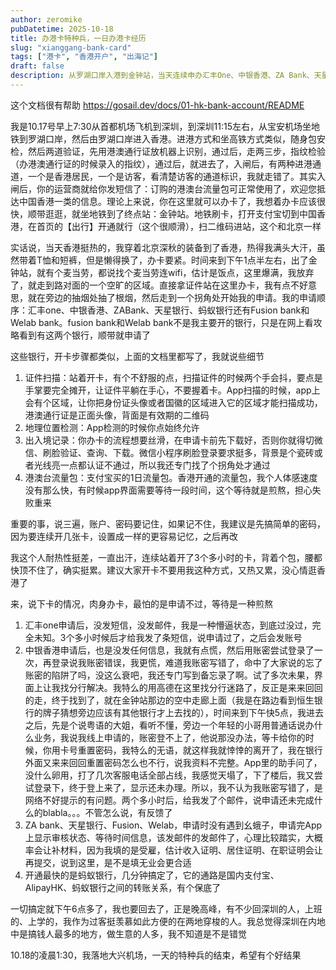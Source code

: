 ```yaml
---
author: zeromike
pubDatetime: 2025-10-18
title: 办港卡特种兵，一日办港卡经历
slug: "xianggang-bank-card"
tags: ["港卡", "香港开户", "出海记"]
draft: false
description: 从罗湖口岸入港到金钟站，当天连续申办汇丰One、中银香港、ZA Bank、天星、蚂蚁等账户的实操记录，涵盖证件扫描、入境记录、网络与密码等常见坑与建议。
---
```


这个文档很有帮助
https://gosail.dev/docs/01-hk-bank-account/README

我是10.17号早上7:30从首都机场飞机到深圳，到深圳11:15左右，从宝安机场坐地铁到罗湖口岸，然后由罗湖口岸进入香港。进港方式和坐高铁方式类似，随身包安检，然后两道验证，先用港澳通行证放机器上识别，通过后，走两三步，指纹检验（办港澳通行证的时候录入的指纹），通过后，就进去了，入闸后，有两种进港通道，一个是香港居民，一个是访客，看清楚访客的通道标识，我就走错了。其实入闸后，你的运营商就给你发短信了：订购的港澳台流量包可正常使用了，欢迎您抵达中国香港一类的信息。理论上来说，你在这里就可以办卡了，我想着办卡应该很快，顺带逛逛，就坐地铁到了终点站：金钟站。地铁刷卡，打开支付宝切到中国香港，在首页的【出行】开通就行（这个很顺滑），扫二维码进站，这个和北京一样

实话说，当天香港挺热的，我穿着北京深秋的装备到了香港，热得我满头大汗，虽然带着T恤和短裤，但是懒得换了，办卡要紧。时间来到下午1点半左右，出了金钟站，就有个麦当劳，都说找个麦当劳连wifi，估计是饭点，这里爆满，我放弃了，就走到路对面的一个空旷的区域。直接拿证件站在这里办卡，我有点不好意思，就在旁边的抽烟处抽了根烟，然后走到一个拐角处开始我的申请。我的申请顺序：汇丰one、中银香港、ZABank、天星银行、蚂蚁银行还有Fusion bank和Welab bank。fusion bank和Welab bank不是我主要开的银行，只是在网上看攻略看到有这两个银行，顺带就申请了

这些银行，开卡步骤都类似，上面的文档里都写了，我就说些细节

1. 证件扫描：站着开卡，有个不舒服的点，扫描证件的时候两个手会抖，要点是手掌要完全摊开，让证件平躺在手心，不要握着卡。App扫描的时候，app上会有个区域，让你把身份证头像或者国徽的区域进入它的区域才能扫描成功，港澳通行证是正面头像，背面是有效期的二维码
2. 地理位置检测：App检测的时候你点始终允许
3. 出入境记录：你办卡的流程想要丝滑，在申请卡前先下载好，否则你就得切微信、刷脸验证、查询、下载。微信小程序刷脸登录要求挺多，背景是个瓷砖或者光线亮一点都认证不通过，所以我还专门找了个拐角处才通过
4. 港澳台流量包：支付宝买的1日流量包。香港开通的流量包，我个人体感速度没有那么快，有时候app界面需要等待一段时间，这个等待就是煎熬，担心失败重来

重要的事，说三遍，账户、密码要记住，如果记不住，我建议是先搞简单的密码，因为要连续开几张卡，设置成一样的更容易记忆，之后再改

我这个人耐热性挺差，一直出汗，连续站着开了3个多小时的卡，背着个包，腰都快顶不住了，确实挺累。建议大家开卡不要用我这种方式，又热又累，没心情逛香港了

来，说下卡的情况，肉身办卡，最怕的是申请不过，等待是一种煎熬

1. 汇丰one申请后，没发短信，没发邮件，我是一种懵逼状态，到底过没过，完全未知。3个多小时候后才给我发了条短信，说申请过了，之后会发账号
2. 中银香港申请后，也是没发任何信息，我就有点慌，然后用账密尝试登录了一次，再登录说我账密错误，我更慌，难道我账密写错了，命中了大家说的忘了账密的陷阱了吗，没这么衰吧，我还专门写到备忘录了啊。试了多次未果，界面上让我找分行解决。我特么的用高德在这里找分行迷路了，反正是来来回回的走，终于找到了，就在金钟站那边的空中走廊上面（我是在路边看到恒生银行的牌子猜想旁边应该有其他银行才上去找的），时间来到下午快5点，我进去之后，先是个说粤语的大姐，看听不懂，旁边一个年轻的小哥用普通话说办什么业务，我说我线上申请的，账密登不上了，他说那没办法，等卡给你的时候，你用卡号重置密码，我特么的无语，就这样我就悻悻的离开了，我在银行外面又来来回回重置密码怎么也不行，说我资料不完整。App里的助手问了，没什么卵用，打了几次客服电话全部占线，我感觉天塌了，下了楼后，我又尝试登录下，终于登上来了，显示还未办理。所以，我不认为我账密写错了，是网络不好提示的有问题。两个多小时后，给我发了个邮件，说申请还未完成什么的blabla。。。不管怎么说，有反馈了
3. ZA bank、天星银行、Fusion、Welab，申请时没有遇到幺蛾子，申请完App上显示审核状态、等待时间信息，该发邮件的发邮件了，心理比较踏实，大概率会让补材料，因为我填的是受雇，估计收入证明、居住证明、在职证明会让再提交，说到这里，是不是填无业会更合适
4. 开通最快的是蚂蚁银行，几分钟搞定了，它的通路是国内支付宝、AlipayHK、蚂蚁银行之间的转账关系，有个保底了

一切搞定就下午6点多了，我也要回去了，正是晚高峰，有不少回深圳的人，上班的、上学的，我作为过客挺羡慕如此方便的在两地穿梭的人。我总觉得深圳在内地中是搞钱人最多的地方，做生意的人多，我不知道是不是错觉

10.18的凌晨1:30，我落地大兴机场，一天的特种兵的结束，希望有个好结果
